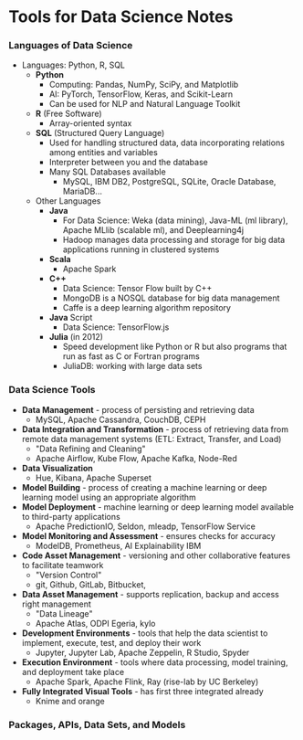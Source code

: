 # Tools for Data Science Notes

### Languages of Data Science
- Languages: Python, R, SQL
    - __Python__
        - Computing: Pandas, NumPy, SciPy, and Matplotlib
        - AI: PyTorch, TensorFlow, Keras, and Scikit-Learn
        - Can be used for NLP and Natural Language Toolkit
    - __R__ (Free Software)
        - Array-oriented syntax
    - __SQL__ (Structured Query Language)
        - Used for handling structured data, data incorporating relations among entities and variables
        - Interpreter between you and the database
        - Many SQL Databases available
            - MySQL, IBM DB2, PostgreSQL, SQLite, Oracle Database, MariaDB...
    - Other Languages
        - __Java__
            - For Data Science: Weka (data mining), Java-ML (ml library), Apache MLlib (scalable ml), and Deeplearning4j
            - Hadoop manages data processing and storage for big data applications running in clustered systems
        - __Scala__
            - Apache Spark
        - __C++__
            - Data Science: Tensor Flow built by C++
            - MongoDB is a NOSQL database for big data management
            - Caffe is a deep learning algorithm repository
        - __Java__ Script
            - Data Science: TensorFlow.js 
        - __Julia__ (in 2012)
            - Speed development like Python or R but also programs that run as fast as C or Fortran programs
            - JuliaDB: working with large data sets

### Data Science Tools
- __Data Management__ - process of persisting and retrieving data
    - MySQL, Apache Cassandra, CouchDB, CEPH
- __Data Integration and Transformation__ - process of retrieving data from remote data management systems (ETL: Extract, Transfer, and Load)
    - "Data Refining and Cleaning"
    - Apache Airflow, Kube Flow, Apache Kafka, Node-Red
- __Data Visualization__
    - Hue, Kibana, Apache Superset
- __Model Building__ - process of creating a machine learning or deep learning model using an appropriate algorithm
- __Model Deployment__ - machine learning or deep learning model available to third-party applications
    - Apache PredictionIO, Seldon, mleadp, TensorFlow Service
- __Model Monitoring and Assessment__ - ensures checks for accuracy 
    - ModelDB, Prometheus, AI Explainability IBM
- __Code Asset Management__ - versioning and other collaborative features to facilitate teamwork
    - "Version Control"
    - git, Github, GitLab, Bitbucket, 
- __Data Asset Management__ - supports replication, backup and access right management 
    - "Data Lineage"
    - Apache Atlas, ODPI Egeria, kylo
- __Development Environments__ - tools that help the data scientist to implement, execute, test, and deploy their work
    - Jupyter, Jupyter Lab, Apache Zeppelin, R Studio, Spyder
- __Execution Environment__ - tools where data processing, model training, and deployment take place
    - Apache Spark, Apache Flink, Ray (rise-lab by UC Berkeley)
- __Fully Integrated Visual Tools__ - has first three integrated already
    - Knime and orange 


### Packages, APIs, Data Sets, and Models